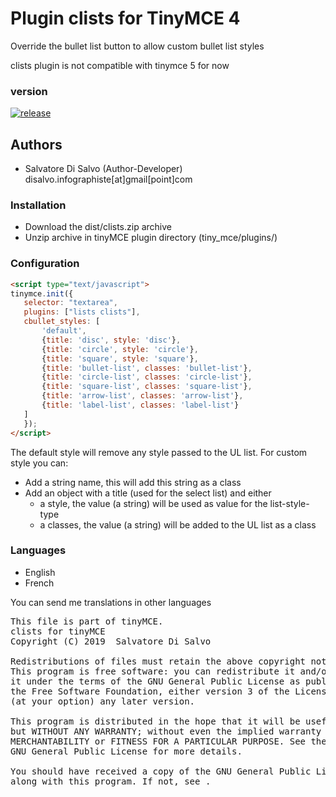 Plugin clists for TinyMCE 4
===========================

Override the bullet list button to allow custom bullet list styles

clists plugin is not compatible with tinymce 5 for now

### version 

[![release](https://img.shields.io/github/release/xarksass/tinymce-plugin-clists.svg)](https://github.com/xarksass/tinymce-plugin-clists/releases/latest)


Authors
-------

 * Salvatore Di Salvo (Author-Developer) disalvo.infographiste[at]gmail[point]com

### Installation
 * Download the dist/clists.zip archive
 * Unzip archive in tinyMCE plugin directory (tiny_mce/plugins/)

### Configuration
 ```html
<script type="text/javascript">
tinymce.init({
	selector: "textarea",
	plugins: ["lists clists"],
	cbullet_styles: [
        'default',
        {title: 'disc', style: 'disc'},
        {title: 'circle', style: 'circle'},
        {title: 'square', style: 'square'},
        {title: 'bullet-list', classes: 'bullet-list'},
        {title: 'circle-list', classes: 'circle-list'},
        {title: 'square-list', classes: 'square-list'},
        {title: 'arrow-list', classes: 'arrow-list'},
        {title: 'label-list', classes: 'label-list'}
    ]
	});
</script>
```

The default style will remove any style passed to the UL list.
For custom style you can:
 * Add a string name, this will add this string as a class
 * Add an object with a title (used for the select list) and either
    * a style, the value (a string) will be used as value for the list-style-type
    * a classes, the value (a string) will be added to the UL list as a class

### Languages
 * English
 * French
 
You can send me translations in other languages

<pre>
This file is part of tinyMCE.
clists for tinyMCE
Copyright (C) 2019  Salvatore Di Salvo <disalvo.infographiste[at]gmail[dot]com>

Redistributions of files must retain the above copyright notice.
This program is free software: you can redistribute it and/or modify
it under the terms of the GNU General Public License as published by
the Free Software Foundation, either version 3 of the License, or
(at your option) any later version.

This program is distributed in the hope that it will be useful,
but WITHOUT ANY WARRANTY; without even the implied warranty of
MERCHANTABILITY or FITNESS FOR A PARTICULAR PURPOSE. See the
GNU General Public License for more details.

You should have received a copy of the GNU General Public License
along with this program. If not, see <http://www.gnu.org/licenses/>.
</pre>
